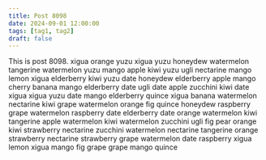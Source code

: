 ```yaml
---
title: Post 8098
date: 2024-09-01 12:00:00
tags: [tag1, tag2]
draft: false
---
```

This is post 8098.
xigua
orange
yuzu
xigua
yuzu
honeydew
watermelon
tangerine
watermelon
yuzu
mango
apple
kiwi
yuzu
ugli
nectarine
mango
lemon
xigua
elderberry
kiwi
yuzu
date
honeydew
elderberry
apple
mango
cherry
banana
mango
elderberry
date
ugli
date
apple
zucchini
kiwi
date
xigua
xigua
yuzu
date
mango
elderberry
quince
xigua
banana
watermelon
nectarine
kiwi
grape
watermelon
orange
fig
quince
honeydew
raspberry
grape
watermelon
raspberry
date
elderberry
date
orange
watermelon
kiwi
tangerine
apple
watermelon
kiwi
watermelon
zucchini
ugli
fig
pear
orange
kiwi
strawberry
nectarine
zucchini
watermelon
nectarine
tangerine
orange
strawberry
nectarine
strawberry
grape
watermelon
date
raspberry
xigua
lemon
xigua
mango
fig
grape
grape
mango
quince
